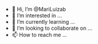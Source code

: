 - 👋 Hi, I’m @MariLuizab
- 👀 I’m interested in ...
- 🌱 I’m currently learning ...
- 💞️ I’m looking to collaborate on ...
- 📫 How to reach me ...

<!---
MariLuizab/MariLuizab is a ✨ special ✨ repository because its `README.md` (this file) appears on your GitHub profile.
You can click the Preview link to take a look at your changes.
--->
